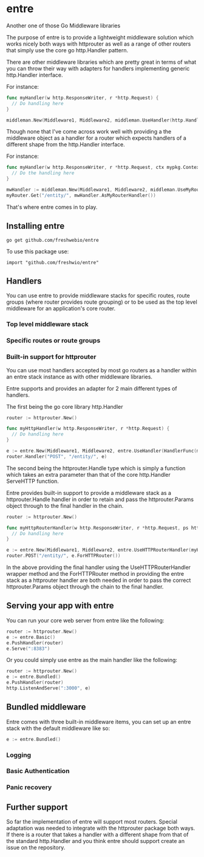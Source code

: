 # entre
Another one of those Go Middleware libraries

The purpose of entre is to provide a lightweight middleware solution which works nicely both ways with
httprouter as well as a range of other routers that simply use the core go http.Handler pattern.

There are other middleware libraries which are pretty great in terms of what you can throw their way with adapters
for handlers implementing generic http.Handler interface.

For instance:
``` go
func myHandler(w http.ResponseWriter, r *http.Request) {
  // Do handling here
}

middleman.New(Middleware1, Middleware2, middleman.UseHandler(http.HandlerFunc(myHandler)))
```

Though none that I've come across work well with providing a the middleware object as a handler for a router which expects handlers of a different shape from the http.Handler interface.

For instance:
``` go
func myHandler(w http.ResponseWriter, r *http.Request, ctx mypkg.Context, params mypkg.Params) {
  // Do the handling here
}

mwHandler := middleman.New(Middleware1, Middleware2, middleman.UseMyRouterHandler(myHandler))
myRouter.Get("/entity/", mwHandler.AsMyRouterHandler())
```

That's where entre comes in to play.

## Installing entre
```
go get github.com/freshwebio/entre
```
To use this package use:
```
import "github.com/freshwio/entre"
```

## Handlers

You can use entre to provide middleware stacks for specific routes, route groups (where router provides route grouping) or to be used
as the top level middleware for an application's core router.

### Top level middleware stack

### Specific routes or route groups

### Built-in support for httprouter

You can use most handlers accepted by most go routers as a handler within an entre stack instance
as with other middleware libraries.

Entre supports and provides an adapter for 2 main different types of handlers.

The first being the go core library http.Handler
``` go
router := httprouter.New()

func myHttpHandler(w http.ResponseWriter, r *http.Request) {
  // Do handling here
}

e := entre.New(Middleware1, Middleware2, entre.UseHandler(HandlerFunc(myHttpHandler)))
router.Handler("POST", "/entity/", e)
```

The second being the httprouter.Handle type which is simply a function which takes an extra parameter
than that of the core http.Handler ServeHTTP function.

Entre provides built-in support to provide a middleware stack as a httprouter.Handle handler in order to
retain and pass the httprouter.Params object through to the final handler in the chain.

``` go
router := httprouter.New()

func myHttpRouterHandler(w http.ResponseWriter, r *http.Request, ps httprouter.Params) {
  // Do handling here
}

e := entre.New(Middleware1, Middleware2, entre.UseHTTPRouterHandler(myHttpRouterHandler))
router.POST("/entity/", e.ForHTTPRouter())
```

In the above providing the final handler using the UseHTTPRouterHandler wrapper method
and the ForHTTPRouter method in providing the entre stack as a httprouter handler are both needed
in order to pass the correct httprouter.Params object through the chain to the final handler.

## Serving your app with entre

You can run your core web server from entre like the following:
``` go
router := httprouter.New()
e := entre.Basic()
e.PushHandler(router)
e.Serve(":8383")
```

Or you could simply use entre as the main handler like the following:
``` go
router := httprouter.New()
e := entre.Bundled()
e.PushHandler(router)
http.ListenAndServe(":3000", e)
```
## Bundled middleware
Entre comes with three built-in middleware items, you can set up an entre stack
with the default middleware like so:
``` go
e := entre.Bundled()
```
### Logging
### Basic Authentication
### Panic recovery
## Further support
So far the implementation of entre will support most routers.
Special adaptation was needed to integrate with the httprouter package both ways.
If there is a router that takes a handler with a different shape from that of the standard http.Handler
and you think entre should support create an issue on the repository.
